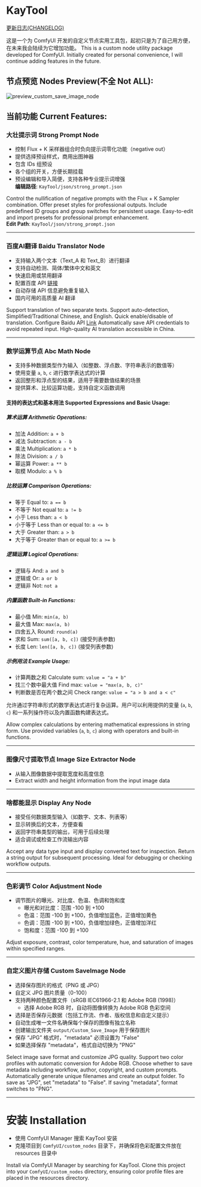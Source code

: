 # KayTool

[更新日志(CHANGELOG)](./CHANGELOG.md)

这是一个为 ComfyUI 开发的自定义节点实用工具包，起初只是为了自己用方便，在未来我会陆续为它增加功能。
This is a custom node utility package developed for ComfyUI. Initially created for personal convenience, I will continue adding features in the future.

## 节点预览 Nodes Preview(不全 Not ALL):

![preview_custom_save_image_node](https://github.com/user-attachments/assets/92ef9b39-97f2-4076-903e-79ce7a7375ea)

## 当前功能 Current Features:

### 大壮提示词 Strong Prompt Node

- 控制 Flux + K 采样器组合时负向提示词零化功能（negative out）
- 提供选择预设样式，商用出图神器
- 包含 IDs 组预设
- 各个组的开关，方便长期挂载
- 预设编辑和导入简便，支持各种专业提示词增强  
  **编辑路径**: `KayTool/json/strong_prompt.json`

Control the nullification of negative prompts with the Flux + K Sampler combination.
Offer preset styles for professional outputs.
Include predefined ID groups and group switches for persistent usage.
Easy-to-edit and import presets for professional prompt enhancement.  
**Edit Path**: `KayTool/json/strong_prompt.json`

---

### 百度AI翻译 Baidu Translator Node

- 支持输入两个文本（Text_A 和 Text_B）进行翻译
- 支持自动检测、简体/繁体中文和英文
- 快速启用或禁用翻译
- 配置百度 API [链接](https://fanyi-api.baidu.com/)
- 自动存储 API 信息避免重复输入
- 国内可用的高质量 AI 翻译

Support translation of two separate texts.
Support auto-detection, Simplified/Traditional Chinese, and English.
Quick enable/disable of translation.
Configure Baidu API [Link](https://fanyi-api.baidu.com/)
Automatically save API credentials to avoid repeated input.
High-quality AI translation accessible in China.

---

### 数学运算节点 Abc Math Node

- 支持多种数据类型作为输入（如整数、浮点数、字符串表示的数值等）
- 使用变量 `a`, `b`, `c` 进行数学表达式的计算
- 返回整形和浮点型的结果，适用于需要数值结果的场景
- 提供算术、比较运算功能，支持自定义函数调用

#### 支持的表达式和基本用法 Supported Expressions and Basic Usage:

##### 算术运算 Arithmetic Operations:
- 加法 Addition: `a + b`
- 减法 Subtraction: `a - b`
- 乘法 Multiplication: `a * b`
- 除法 Division: `a / b`
- 幂运算 Power: `a ** b`
- 取模 Modulo: `a % b`

##### 比较运算 Comparison Operations:
- 等于 Equal to: `a == b`
- 不等于 Not equal to: `a != b`
- 小于 Less than: `a < b`
- 小于等于 Less than or equal to: `a <= b`
- 大于 Greater than: `a > b`
- 大于等于 Greater than or equal to: `a >= b`

##### 逻辑运算 Logical Operations:
- 逻辑与 And: `a and b`
- 逻辑或 Or: `a or b`
- 逻辑非 Not: `not a`

##### 内置函数 Built-in Functions:
- 最小值 Min: `min(a, b)`
- 最大值 Max: `max(a, b)`
- 四舍五入 Round: `round(a)`
- 求和 Sum: `sum([a, b, c])` (接受列表参数)
- 长度 Len: `len([a, b, c])` (接受列表参数)

##### 示例用法 Example Usage:
- 计算两数之和 Calculate sum: `value = "a + b"`
- 找三个数中最大值 Find max: `value = "max(a, b, c)"`
- 判断数是否在两个数之间 Check range: `value = "a > b and a < c"`

允许通过字符串形式的数学表达式进行复杂运算。用户可以利用提供的变量 (`a`, `b`, `c`) 和一系列操作符以及内置函数构建表达式。

Allow complex calculations by entering mathematical expressions in string form. Use provided variables (`a`, `b`, `c`) along with operators and built-in functions.

---

### 图像尺寸提取节点 Image Size Extractor Node

- 从输入图像数据中提取宽度和高度信息
- Extract width and height information from the input image data

---

### 啥都能显示 Display Any Node

- 接受任何数据类型输入（如数字、文本、列表等）
- 显示转换后的文本，方便查看
- 返回字符串类型的输出，可用于后续处理
- 适合调试或检查工作流输出内容

Accept any data type input and display converted text for inspection.
Return a string output for subsequent processing.
Ideal for debugging or checking workflow outputs.

---

### 色彩调节 Color Adjustment Node

- 调节图片的曝光、对比度、色温、色调和饱和度
  - 曝光和对比度：范围 -100 到 +100
  - 色温：范围 -100 到 +100，负值增加蓝色，正值增加黄色
  - 色调：范围 -100 到 +100，负值增加绿色，正值增加洋红
  - 饱和度：范围 -100 到 +100

Adjust exposure, contrast, color temperature, hue, and saturation of images within specified ranges.

---

### 自定义图片存储 Custom SaveImage Node

- 选择保存图片的格式（PNG 或 JPG）
- 自定义 JPG 图片质量（0-100）
- 支持两种颜色配置文件（sRGB IEC61966-2.1 和 Adobe RGB (1998)）
  - 选择 Adobe RGB 时，自动将图像转换为 Adobe RGB 色彩空间
- 选择是否保存元数据（包括工作流、作者、版权信息和自定义提示）
- 自动生成唯一文件名确保每个保存的图像有独立名称
- 创建输出文件夹 `output/Custom_Save_Image` 用于保存图片
- 保存 “JPG” 格式时，"metadata" 必须设置为 "False"
- 如果选择保存 "metadata"，格式自动切换为 "PNG"

Select image save format and customize JPG quality.
Support two color profiles with automatic conversion for Adobe RGB.
Choose whether to save metadata including workflow, author, copyright, and custom prompts.
Automatically generate unique filenames and create an output folder.
To save as "JPG", set "metadata" to "False".
If saving "metadata", format switches to "PNG".

---

# 安装 Installation

- 使用 ComfyUI Manager 搜索 KayTool 安装
- 克隆项目到 `ComfyUI/custom_nodes` 目录下，并确保将色彩配置文件放在 resources 目录中

Install via ComfyUI Manager by searching for KayTool.
Clone this project into your `ComfyUI/custom_nodes` directory, ensuring color profile files are placed in the resources directory.